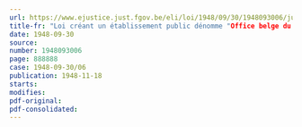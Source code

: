 ```yaml
---
url: https://www.ejustice.just.fgov.be/eli/loi/1948/09/30/1948093006/justel
title-fr: "Loi créant un établissement public dénomme "Office belge du Commerce extérieur". - Arrêté du Régent portant nomination des membres du conseil d'administration de cet établissement"
date: 1948-09-30
source:
number: 1948093006
page: 888888
case: 1948-09-30/06
publication: 1948-11-18
starts:
modifies:
pdf-original:
pdf-consolidated:
---
```


